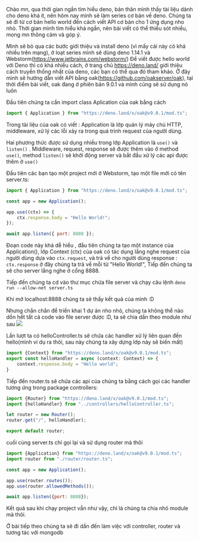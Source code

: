 Chào mn, qua thời gian ngắn tìm hiểu deno, bản thân mình thấy tài liệu dành cho deno khá ít, nên hôm nay mình sẽ làm series cơ bản về deno. Chúng ta sẽ đi từ cơ bản hello world đến cách viết API cơ bản cho 1 ứng dụng nho nhỏ. Thời gian mình tìm hiểu khá ngắn, nên bài viết có thể thiếu sót nhiều, mong mn thông cảm và góp ý.

Mình sẽ bỏ qua các bước giới thiệu và install deno (vì mấy cái này có khá nhiều trên mạng), ở loạt series mình sẽ dùng deno 1.14.1 và Webstorm(https://www.jetbrains.com/webstorm/)
Để viết được hello world với Deno thì có khá nhiều cách, ở trang chủ https://deno.land/ giới thiệu cách truyền thống nhất của deno, các bạn có thể qua đó tham khảo. Ở đây mình sẽ hướng dẫn viết API bằng oak(https://github.com/oakserver/oak), tại thời điểm bài viết, oak đang ở phiên bản 9.0.1 và mình cũng sẽ sử dụng nó luôn

Đầu tiên chúng ta cần import class Aplication của oak bằng cách 
```js
import { Application } from "https://deno.land/x/oak@v9.0.1/mod.ts";
```

Trong tài liệu của oak có viết : Application là lớp quản lý máy chủ HTTP, middleware, xử lý các lỗi xảy ra trong quá trình request của người dùng.

Hai phương thức được sử dụng nhiều trong lớp Application là `use()` và `listen()` .  Middleware, request, response sẽ được thêm vào ở method `use()`, method `listen()` sẽ khởi động server và bắt đầu xử lý các api được thêm ở `use()`

Đầu tiên các bạn tạo một project mới ở Webstorm, tạo một file mới có tên server.ts:
```js
import { Application } from "https://deno.land/x/oak@v9.0.1/mod.ts";

const app = new Application();

app.use((ctx) => {
    ctx.response.body = "Hello World!";
});

await app.listen({ port: 8888 });
```
Đoạn code này khá dễ hiểu , đầu tiên chúng ta tạo một instance của Application(), lớp Context (ctx) của oak có tác dụng lắng nghe request của người dùng dựa vào `ctx.request`, và trả về cho người dùng response : `ctx.response` ở đây chúng ta trả về mỗi từ "Hello World!", Tiếp đến chúng ta sẽ cho server lắng nghe ở cổng 8888.

Tiếp đến chúng ta cd vào thư mục chứa file server và chạy câu lệnh 
`deno run --allow-net server.ts`

Khi mở localhost:8888 chúng ta sẽ thấy kết quả của mình :D 

Nhưng chắn chắn để triển khai 1 dự án nho nhỏ, chúng ta không thể nào dồn hết tất cả code vào file server được :D, ta sẽ chia dần theo module như sau
![](https://images.viblo.asia/01244b12-b0ce-4f0f-819c-a743dc372555.png)

Lần lượt ta có helloController.ts sẽ chứa các handler xử lý liên quan đến hello(mình ví dụ ra thôi, sau này chúng ta xây dựng lớp này sẽ biến mất)
```js
import {Context} from "https://deno.land/x/oak@v9.0.1/mod.ts";
export const helloHandler = async (context: Context) => {
    context.response.body = "Hello world";
}
```
Tiếp đến router.ts sẽ chứa các api của chúng ta bằng cách gọi các handler tương ứng trong package controllers:
```js
import {Router} from "https://deno.land/x/oak@v9.0.1/mod.ts";
import {helloHandler} from "../controllers/helloController.ts";

let router = new Router();
router.get("/", helloHandler);

export default router;
```
cuối cùng server.ts  chỉ gọi lại và sử dụng router mà thôi
```js
import {Application} from "https://deno.land/x/oak@v9.0.1/mod.ts";
import router from "./router/router.ts";

const app = new Application();

app.use(router.routes());
app.use(router.allowedMethods());

await app.listen({port: 8888});
```
Kết quả sau khi chạy project vẫn như vậy, chỉ là chúng ta chia nhỏ module  mà thôi.

Ở bài tiếp theo chúng ta sẽ đi dần đến làm việc với controller, router và tương tác với mongodb